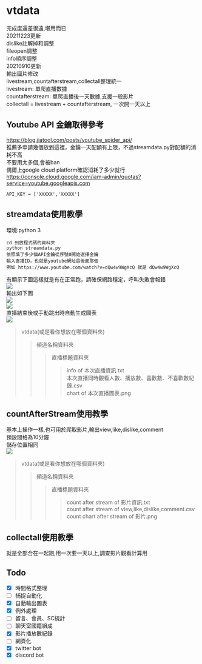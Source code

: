 # vtdata
完成度還差很遠,堪用而已  
20211223更新  
  dislike註解掉和調整  
  fileopen調整  
  info順序調整  
20210910更新  
  輸出圖片修改  
  livestream,countafterstream,collectall整理統一  
  livestream: 單爬直播數據  
  countafterstream: 單爬直播後一天數據,支援一般影片  
  collectall = livestream + countafterstream, 一次開一天以上  
## Youtube API 金鑰取得參考
https://blog.jiatool.com/posts/youtube_spider_api/  
推薦多申請幾個放到這裡，金鑰一天配額有上限，不過streamdata.py對配額的消耗不高  
不要用太多個,會被ban  
偶爾上google cloud platform確認消耗了多少就行  
https://console.cloud.google.com/iam-admin/quotas?service=youtube.googleapis.com
```
API_KEY = ['XXXXX','XXXXX']
```
## streamdata使用教學
環境:python 3
```
cd 到放程式碼的資料夾
python streamdata.py
依照填了多少個API金鑰從序號0開始選擇金鑰
輸入直播ID，也就是youtube網址最後面那個
例如 https://www.youtube.com/watch?v=dQw4w9WgXcQ 就是 dQw4w9WgXcQ
```
有顯示下圖這樣就是有在正常跑，請確保網路穩定，呼叫失敗會報錯  
![](https://i.imgur.com/HDk2gVl.png)  
輸出如下圖  
![](https://i.imgur.com/vMPjGTb.png)  
![](https://i.imgur.com/Urn42L0.png)  
直播結束後或手動跳出時自動生成圖表  
![](https://i.imgur.com/cQUNW4T.png)  
> vtdata(或是看你想放在哪個資料夾)
>> 頻道名稱資料夾
>>> 直播標題資料夾
>>>> info of 本次直播資訊.txt  
>>>> 本次直播同時觀看人數、播放數、喜歡數、不喜歡數紀錄.csv  
>>>> chart of 本次直播圖表.png  

## countAfterStream使用教學
基本上操作一樣,也可用於爬取影片,輸出view,like,dislike,comment  
預設間格為10分鐘  
儲存位置相同  
![](https://i.imgur.com/C6Bmo99.png)  
> vtdata(或是看你想放在哪個資料夾)
>> 頻道名稱資料夾
>>> 直播標題資料夾
>>>> count after stream of 影片資訊.txt  
>>>> count after stream of view,like,dislike,comment.csv  
>>>> count chart after stream of 影片.png  

## collectall使用教學
就是全部合在一起跑,用一次要一天以上,調查影片觀看計算用  


## Todo
- [X] 時間格式整理
- [ ] 捕捉自動化
- [X] 自動輸出圖表
- [X] 例外處理
- [ ] 留言、會員、SC統計
- [ ] 聊天室國籍組成
- [X] 影片播放數紀錄
- [ ] 網頁化
- [X] twitter bot
- [X] discord bot

